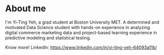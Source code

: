 # About me
I'm Yi-Ting Yeh, a grad student at Boston University MET. A determined and motivated Data Science student with hands-on experience in analyzing digital commerce marketing data and project-based learning experience in predictive modeling and statistical testing.

Know more! 
LinkedIn: https://www.linkedin.com/in/yi-ting-yeh-64093a11b/
